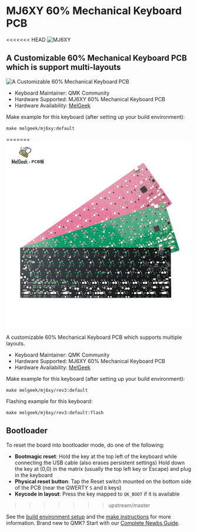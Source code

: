 # MJ6XY 60% Mechanical Keyboard PCB

<<<<<<< HEAD
![MJ6XY](https://cdn.shopifycdn.net/s/files/1/0078/2863/5712/products/e66b60bbaa22111cfcb8c9287ff182fa_fe508bda-4e62-4d0e-9842-552ed1233af0_1024x1024@2x.jpg?v=1625753059)

## A Customizable 60% Mechanical Keyboard PCB which is support multi-layouts

![A Customizable 60% Mechanical Keyboard PCB](https://cdn.shopifycdn.net/s/files/1/0078/2863/5712/products/e66b60bbaa22111cfcb8c9287ff182fa_fe508bda-4e62-4d0e-9842-552ed1233af0_1024x1024@2x.jpg?v=1625753059)

* Keyboard Maintainer: QMK Community
* Hardware Supported: MJ6XY 60% Mechanical Keyboard PCB
* Hardware Availability: [MelGeek](https://www.melgeek.com/collections/pcb-plate/products/melgeek-mj6xy-soldered-pcba-melgeek-com)

Make example for this keyboard (after setting up your build environment):

    make melgeek/mj6xy:default
=======
![MJ6XY rev3](https://raw.githubusercontent.com/noroadsleft/qmk_images/master/keyboards/melgeek/mj6xy/7084b1fb2e7228c664ee0e481544bd24.webp)

A customizable 60% Mechanical Keyboard PCB which supports multiple layouts.

* Keyboard Maintainer: QMK Community
* Hardware Supported: MJ6XY 60% Mechanical Keyboard PCB
* Hardware Availability: [MelGeek](https://www.melgeek.com/products/melgeek-mj6xy-60-mechanical-keyboard-pcb-melgeek-com)

Make example for this keyboard (after setting up your build environment):

    make melgeek/mj6xy/rev3:default

Flashing example for this keyboard:

    make melgeek/mj6xy/rev3:default:flash

## Bootloader

To reset the board into bootloader mode, do one of the following:

* **Bootmagic reset**: Hold the key at the top left of the keyboard while connecting the USB cable (also erases persistent settings)
Hold down the key at (0,0) in the matrix (usually the top left key or Escape) and plug in the keyboard
* **Physical reset button**: Tap the Reset switch mounted on the bottom side of the PCB (near the QWERTY `S` and `D` keys)
* **Keycode in layout**: Press the key mapped to `QK_BOOT` if it is available
>>>>>>> upstream/master

See the [build environment setup](https://docs.qmk.fm/#/getting_started_build_tools) and the [make instructions](https://docs.qmk.fm/#/getting_started_make_guide) for more information. Brand new to QMK? Start with our [Complete Newbs Guide](https://docs.qmk.fm/#/newbs).
